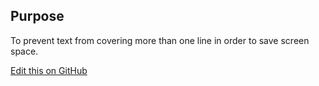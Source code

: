 ## Purpose

To prevent text from covering more than one line in order to save screen space.

[Edit this on GitHub](https://github.com/wellcomecollection/wellcomecollection.org/edit/main/common/views/components/TruncatedText/README.md)
